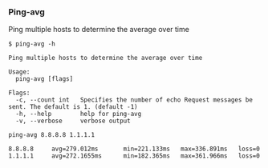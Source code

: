 ### Ping-avg

Ping multiple hosts to determine the average over time

```
$ ping-avg -h

Ping multiple hosts to determine the average over time

Usage:
  ping-avg [flags]

Flags:
  -c, --count int   Specifies the number of echo Request messages be sent. The default is 1. (default -1)
  -h, --help        help for ping-avg
  -v, --verbose     verbose output
```

```
ping-avg 8.8.8.8 1.1.1.1

8.8.8.8 	avg=279.012ms 		min=221.133ms 	max=336.891ms 	loss=0
1.1.1.1 	avg=272.1655ms 		min=182.365ms 	max=361.966ms 	loss=0
```